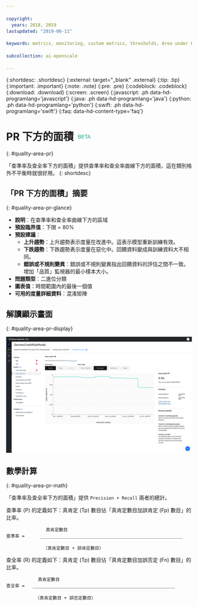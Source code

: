 ```yaml
---

copyright:
  years: 2018, 2019
lastupdated: "2019-06-11"

keywords: metrics, monitoring, custom metrics, thresholds, Area under PR

subcollection: ai-openscale

---
```


{:shortdesc: .shortdesc}
{:external: target="_blank" .external}
{:tip: .tip}
{:important: .important}
{:note: .note}
{:pre: .pre}
{:codeblock: .codeblock}
{:download: .download}
{:screen: .screen}
{:javascript: .ph data-hd-programlang='javascript'}
{:java: .ph data-hd-programlang='java'}
{:python: .ph data-hd-programlang='python'}
{:swift: .ph data-hd-programlang='swift'}
{:faq: data-hd-content-type='faq'}

# PR 下方的面積 ![測試版標記](images/beta.png)
{: #quality-area-pr}

「查準率及查全率下方的面積」提供查準率和查全率曲線下方的面積，這在類別格外不平衡時就很好用。
{: shortdesc}

## 「PR 下方的面積」摘要
{: #quality-area-pr-glance}

- **說明**：在查準率和查全率曲線下方的區域
- **預設臨界值**：下限 = 80%
- **預設建議**：
   - **上升趨勢**：上升趨勢表示度量在改進中。這表示模型重新訓練有效。
   - **下跌趨勢**：下跌趨勢表示度量在惡化中。回饋資料變成與訓練資料大不相同。
   - **錯誤或不規則變異**：錯誤或不規則變異指出回饋資料的評估之間不一致。增加「品質」監視器的最小樣本大小。
- **問題類型**：二進位分類
- **圖表值**：時間範圍內的最後一個值
- **可用的度量詳細資料**：混淆矩陣

## 解讀顯示畫面
{: #quality-area-pr-display}

![顯示「PR 下方的面積」，其中度量為下跌趨勢](images/quality-area-under-pr.png)


## 數學計算
{: #quality-area-pr-math}

「查準率及查全率下方的面積」提供 `Precision + Recall` 兩者的總計。

查準率 (P) 的定義如下：真肯定 (Tp) 數目佔「真肯定數目加誤肯定 (Fp) 數目」的比率。

```
               真肯定數目
查準率 =      ______________________________________________________

              （真肯定數目 + 誤肯定數目）
```

查全率 (R) 的定義如下：真肯定 (Tp) 數目佔「真肯定數目加誤否定 (Fn) 數目」的比率。

```
            真肯定數目
查全率 =   ______________________________________________________

           （真肯定數目 + 誤否定數目）
```
